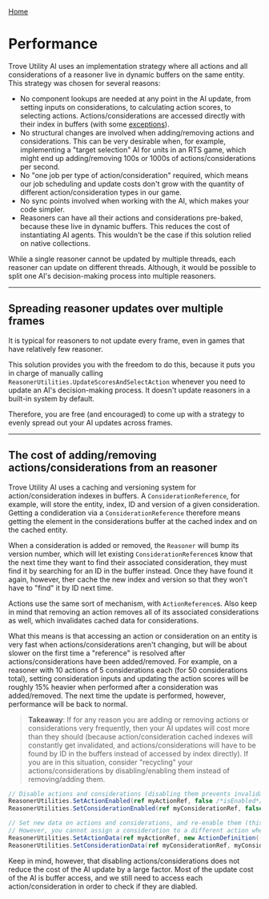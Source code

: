 
[Home](./index.md)


# Performance

Trove Utility AI uses an implementation strategy where all actions and all considerations of a reasoner live in dynamic buffers on the same entity. This strategy was chosen for several reasons:
* No component lookups are needed at any point in the AI update, from setting inputs on considerations, to calculating action scores, to selecting actions. Actions/considerations are accessed directly with their index in buffers (with some [exceptions](./performance.md#the-cost-of-addingremoving-actionsconsiderations-from-an-reasoner)).
* No structural changes are involved when adding/removing actions and considerations. This can be very desirable when, for example, implementing a "target selection" AI for units in an RTS game, which might end up adding/removing 100s or 1000s of actions/considerations per second.
* No "one job per type of action/consideration" required, which means our job scheduling and update costs don't grow with the quantity of different action/consideration types in our game.
* No sync points involved when working with the AI, which makes your code simpler.
* Reasoners can have all their actions and considerations pre-baked, because these live in dynamic buffers. This reduces the cost of instantiating AI agents. This wouldn't be the case if this solution relied on native collections.

While a single reasoner cannot be updated by multiple threads, each reasoner can update on different threads. Although, it would be possible to split one AI's decision-making process into multiple reasoners.

----------------------------------------------------------

## Spreading reasoner updates over multiple frames

It is typical for reasoners to not update every frame, even in games that have relatively few reasoner.

This solution provides you with the freedom to do this, because it puts you in charge of manually calling `ReasonerUtilities.UpdateScoresAndSelectAction` whenever you need to update an AI's decision-making process. It doesn't update reasoners in a built-in system by default.

Therefore, you are free (and encouraged) to come up with a strategy to evenly spread out your AI updates across frames.

----------------------------------------------------------

## The cost of adding/removing actions/considerations from an reasoner

Trove Utility AI uses a caching and versioning system for action/consideration indexes in buffers. A `ConsiderationReference`, for example, will store the entity, index, ID and version of a given consideration. Getting a condideration via a `ConsiderationReference` therefore means getting the element in the considerations buffer at the cached index and on the cached entity.

When a consideration is added or removed, the `Reasoner` will bump its version number, which will let existing `ConsiderationReference`s know that the next time they want to find their associated consideration, they must find it by searching for an ID in the buffer instead. Once they have found it again, however, ther cache the new index and version so that they won't have to "find" it by ID next time. 

Actions use the same sort of mechanism, with `ActionReference`s. Also keep in mind that removing an action removes all of its associated considerations as well, which invalidates cached data for considerations.

What this means is that accessing an action or consideration on an entity is very fast when actions/considerations aren't changing, but will be about slower on the first time a "reference" is resolved after actions/considerations have been added/removed. For example, on a reasoner with 10 actions of 5 considerations each (for 50 considerations total), setting consideration inputs and updating the action scores will be roughly 15% heavier when performed after a consideration was added/removed. The next time the update is performed, however, performance will be back to normal.

>**Takeaway**: If for any reason you are adding or removing actions or considerations very frequently, then your AI updates will cost more than they should (because action/consideration cached indexes will constantly get invalidated, and actions/considerations will have to be found by ID in the buffers instead of accessed by index directly). If you are in this situation, consider "recycling" your actions/considerations by disabling/enabling them instead of removing/adding them. 

```cs
// Disable actions and considerations (disabling them prevents invalidating cached indexes)
ReasonerUtilities.SetActionEnabled(ref myActionRef, false /*isEnabled*/, ref reasoner, actionsBuffer);
ReasonerUtilities.SetConsiderationEnabled(ref myConsiderationRef, false /*isEnabled*/, ref reasoner, considerationsBuffer);

// Set new data on actions and considerations, and re-enable them (this is a way to "recycle" disabled actions/considerations)
// However, you cannot assign a consideration to a different action when setting its data and re-enabling it (this would change consideration indexes)
ReasonerUtilities.SetActionData(ref myActionRef, new ActionDefinition((int)ActionType.A), true /*isEnabled*/, ref reasoner, actionsBuffer);
ReasonerUtilities.SetConsiderationData(ref myConsiderationRef, myConsiderationDef, true /*isEnabled*/, 0f, ref reasoner, considerationsBuffer);
```

Keep in mind, however, that disabling actions/considerations does not reduce the cost of the AI update by a large factor. Most of the update cost of the AI is buffer access, and we still need to access each action/consideration in order to check if they are diabled.